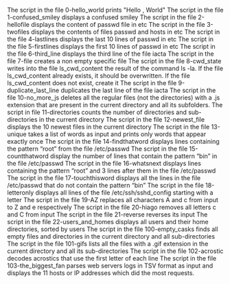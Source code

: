The script in the file 0-hello_world prints "Hello , World"
The script in the file 1-confused_smiley displays a confused smiley
The script in the file 2-hellofile displays the content of passwd file in etc
The script in the file 3-twofiles displays the contents of files passwd and hosts in etc
The script in the file 4-lastlines displays the last 10 lines of passwd in etc
The script in the file 5-firstlines displays the first 10 lines of passwd in etc
The script in the file 6-third_line displays the third line of the file iacta
The script in the file 7-file creates a non empty specific file
The script in the file 8-cwd_state writes into the file ls_cwd_content the result of the command ls -la. If the file ls_cwd_content already exists, it should be overwritten. If the file ls_cwd_content does not exist, create it
The script in the file 9-duplicate_last_line duplicates the last line of the file iacta
The script in the file 10-no_more_js deletes all the regular files (not the directories) with a .js extension that are present in the current directory and all its subfolders.
The script in file 11-directories counts the number of directories and sub-directories in the current directory
The script in the file 12-newest_file displays the 10 newest files in the current directory
The script in the file 13-unique takes a list of words as input and prints only words that appear exactly once
The script in the file 14-findthatword displays lines containing the pattern “root” from the file /etc/passwd
The script in the file 15-countthatword display the number of lines that contain the pattern “bin” in the file /etc/passwd
The script in the file 16-whatsnext displays lines containing the pattern “root” and 3 lines after them in the file /etc/passwd
The script in the file 17-touchthisword displays all the lines in the file /etc/passwd that do not contain the pattern “bin”
The script in the file 18-letteronly displays all lines of the file /etc/ssh/sshd_config starting with a letter
The script in the file 19-AZ replaces all characters A and c from input to Z and e respectively
The script in the file 20-hiago removes all letters c and C from input
The script in the file 21-reverse reverses its input
The script in the file 22-users_and_homes displays all users and their home directories, sorted by users
The script in the file 100-empty_casks finds all empty files and directories in the current directory and all sub-directories
The script in the file 101-gifs lists all the files with a .gif extension in the current directory and all its sub-directories
The script in the file 102-acrostic decodes acrostics that use the first letter of each line
The script in the file 103-the_biggest_fan parses web servers logs in TSV format as input and displays the 11 hosts or IP addresses which did the most requests.
